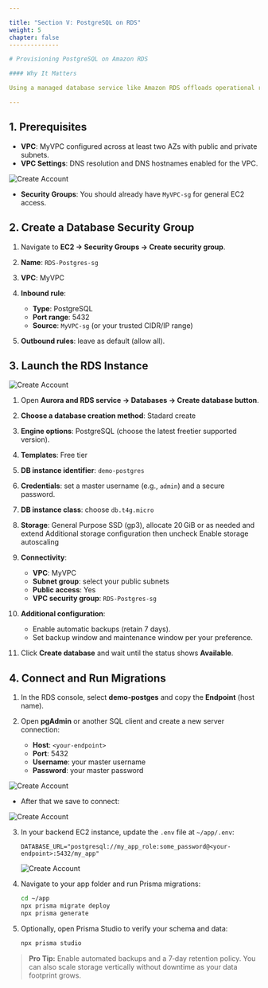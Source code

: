 ```yaml
---

title: "Section V: PostgreSQL on RDS"
weight: 5
chapter: false
--------------

# Provisioning PostgreSQL on Amazon RDS

#### Why It Matters

Using a managed database service like Amazon RDS offloads operational responsibilities—backups, scaling, patching—so you can focus on building application features. In this section, you’ll launch a production‑grade PostgreSQL instance inside your VPC, secure network access, and integrate it with your NestJS backend through Prisma migrations.

---
```


## 1. Prerequisites

* **VPC**: MyVPC configured across at least two AZs with public and private subnets.
* **VPC Settings**: DNS resolution and DNS hostnames enabled for the VPC.

![Create Account](/images/5/5-1.png?featherlight=false&width=90pc)

* **Security Groups**: You should already have `MyVPC-sg` for general EC2 access.

## 2. Create a Database Security Group

1. Navigate to **EC2 → Security Groups → Create security group**.
2. **Name**: `RDS-Postgres-sg`
3. **VPC**: MyVPC
4. **Inbound rule**:

   * **Type**: PostgreSQL
   * **Port range**: 5432
   * **Source**: `MyVPC-sg` (or your trusted CIDR/IP range)
5. **Outbound rules**: leave as default (allow all).

## 3. Launch the RDS Instance

![Create Account](/images/5/5-2.png?featherlight=false&width=90pc)

1. Open **Aurora and RDS service → Databases → Create database button**.
2. **Choose a database creation method**: Stadard create
2. **Engine options**: PostgreSQL (choose the latest freetier supported version).
3. **Templates**: Free tier 
4. **DB instance identifier**: `demo-postgres`
5. **Credentials**: set a master username (e.g., `admin`) and a secure password.
6. **DB instance class**: choose `db.t4g.micro`
7. **Storage**: General Purpose SSD (gp3), allocate 20 GiB or as needed and extend Additional storage configuration then uncheck Enable storage autoscaling
8. **Connectivity**:

   * **VPC**: MyVPC
   * **Subnet group**: select your public subnets
   * **Public access**: Yes
   * **VPC security group**: `RDS-Postgres-sg`
9. **Additional configuration**:

   * Enable automatic backups (retain 7 days).
   * Set backup window and maintenance window per your preference.
10. Click **Create database** and wait until the status shows **Available**.

## 4. Connect and Run Migrations

1. In the RDS console, select **demo-postges** and copy the **Endpoint** (host name).
2. Open **pgAdmin** or another SQL client and create a new server connection:

   * **Host**: `<your-endpoint>`
   * **Port**: 5432
   * **Username**: your master username
   * **Password**: your master password

![Create Account](/images/5/5-3.png?featherlight=false&width=90pc)

- After that we save to connect:

![Create Account](/images/5/5-4.png?featherlight=false&width=90pc)

3. In your backend EC2 instance, update the `.env` file at `~/app/.env`:

   ```env
   DATABASE_URL="postgresql://my_app_role:some_password@<your-endpoint>:5432/my_app"
   ```

   ![Create Account](/images/5/5-5.png?featherlight=false&width=90pc)

4. Navigate to your app folder and run Prisma migrations:

   ```bash
   cd ~/app
   npx prisma migrate deploy
   npx prisma generate
   ```
5. Optionally, open Prisma Studio to verify your schema and data:

   ```bash
   npx prisma studio
   ```

> **Pro Tip:** Enable automated backups and a 7‑day retention policy. You can also scale storage vertically without downtime as your data footprint grows.
